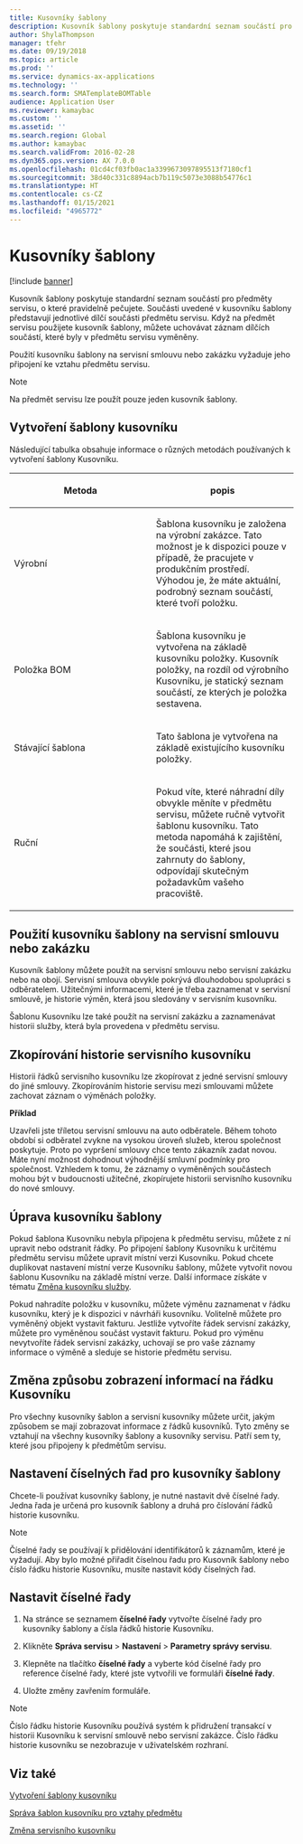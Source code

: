 ```yaml
---
title: Kusovníky šablony
description: Kusovník šablony poskytuje standardní seznam součástí pro předměty servisu, o které pravidelně pečujete.
author: ShylaThompson
manager: tfehr
ms.date: 09/19/2018
ms.topic: article
ms.prod: ''
ms.service: dynamics-ax-applications
ms.technology: ''
ms.search.form: SMATemplateBOMTable
audience: Application User
ms.reviewer: kamaybac
ms.custom: ''
ms.assetid: ''
ms.search.region: Global
ms.author: kamaybac
ms.search.validFrom: 2016-02-28
ms.dyn365.ops.version: AX 7.0.0
ms.openlocfilehash: 01cd4cf03fb0ac1a3399673097895513f7180cf1
ms.sourcegitcommit: 38d40c331c8894acb7b119c5073e3088b54776c1
ms.translationtype: HT
ms.contentlocale: cs-CZ
ms.lasthandoff: 01/15/2021
ms.locfileid: "4965772"
---
```

# <a name="template-boms"></a>Kusovníky šablony    

[!include [banner](../includes/banner.md)]


Kusovník šablony poskytuje standardní seznam součástí pro předměty servisu, o které pravidelně pečujete. Součásti uvedené v kusovníku šablony představují jednotlivé dílčí součásti předmětu servisu. Když na předmět servisu použijete kusovník šablony, můžete uchovávat záznam dílčích součástí, které byly v předmětu servisu vyměněny.

Použití kusovníku šablony na servisní smlouvu nebo zakázku vyžaduje jeho připojení ke vztahu předmětu servisu.


> [!NOTE]
> <P>Na předmět servisu lze použít pouze jeden kusovník šablony.</P>

## <a name="create-a-template-bom"></a>Vytvoření šablony kusovníku

Následující tabulka obsahuje informace o různých metodách používaných k vytvoření šablony Kusovníku.

<table>
<colgroup>
<col style="width: 50%" />
<col style="width: 50%" />
</colgroup>
<thead>
<tr class="header">
<th><p>Metoda</p></th>
<th><p>popis</p></th>
</tr>
</thead>
<tbody>
<tr class="odd">
<td><p>Výrobní</p></td>
<td><p>Šablona kusovníku je založena na výrobní zakázce. Tato možnost je k dispozici pouze v případě, že pracujete v produkčním prostředí. Výhodou je, že máte aktuální, podrobný seznam součástí, které tvoří položku.</p></td>
</tr>
<tr class="even">
<td><p>Položka BOM</p></td>
<td><p>Šablona kusovníku je vytvořena na základě kusovníku položky. Kusovník položky, na rozdíl od výrobního Kusovníku, je statický seznam součástí, ze kterých je položka sestavena.</p></td>
</tr>
<tr class="odd">
<td><p>Stávající šablona</p></td>
<td><p>Tato šablona je vytvořena na základě existujícího kusovníku položky.</p></td>
</tr>
<tr class="even">
<td><p>Ruční</p></td>
<td><p>Pokud víte, které náhradní díly obvykle měníte v předmětu servisu, můžete ručně vytvořit šablonu kusovníku. Tato metoda napomáhá k zajištění, že součásti, které jsou zahrnuty do šablony, odpovídají skutečným požadavkům vašeho pracoviště.</p></td>
</tr>
</tbody>
</table>


## <a name="apply-the-template-bom-to-a-service-agreement-or-service-order"></a>Použití kusovníku šablony na servisní smlouvu nebo zakázku

Kusovník šablony můžete použít na servisní smlouvu nebo servisní zakázku nebo na obojí. Servisní smlouva obvykle pokrývá dlouhodobou spolupráci s odběratelem. Užitečnými informacemi, které je třeba zaznamenat v servisní smlouvě, je historie výměn, která jsou sledovány v servisním kusovníku.

Šablonu Kusovníku lze také použít na servisní zakázku a zaznamenávat historii služby, která byla provedena v předmětu servisu.

## <a name="copy-the-history-of-a-service-bom"></a>Zkopírování historie servisního kusovníku

Historii řádků servisního kusovníku lze zkopírovat z jedné servisní smlouvy do jiné smlouvy. Zkopírováním historie servisu mezi smlouvami můžete zachovat záznam o výměnách položky.

**Příklad**

Uzavřeli jste tříletou servisní smlouvu na auto odběratele. Během tohoto období si odběratel zvykne na vysokou úroveň služeb, kterou společnost poskytuje. Proto po vypršení smlouvy chce tento zákazník zadat novou. Máte nyní možnost dohodnout výhodnější smluvní podmínky pro společnost. Vzhledem k tomu, že záznamy o vyměněných součástech mohou být v budoucnosti užitečné, zkopírujete historii servisního kusovníku do nové smlouvy.

## <a name="modify-the-template-bom"></a>Úprava kusovníku šablony

Pokud šablona Kusovníku nebyla připojena k předmětu servisu, můžete z ní upravit nebo odstranit řádky. Po připojení šablony Kusovníku k určitému předmětu servisu můžete upravit místní verzi Kusovníku. Pokud chcete duplikovat nastavení místní verze Kusovníku šablony, můžete vytvořit novou šablonu Kusovníku na základě místní verze. Další informace získáte v tématu [Změna kusovníku služby](modify-service-bom.md).

Pokud nahradíte položku v kusovníku, můžete výměnu zaznamenat v řádku kusovníku, který je k dispozici v návrháři kusovníku. Volitelně můžete pro vyměněný objekt vystavit fakturu. Jestliže vytvoříte řádek servisní zakázky, můžete pro vyměněnou součást vystavit fakturu. Pokud pro výměnu nevytvoříte řádek servisní zakázky, uchovají se pro vaše záznamy informace o výměně a sleduje se historie předmětu servisu.

## <a name="change-how-information-on-the-bom-line-is-displayed"></a>Změna způsobu zobrazení informací na řádku Kusovníku

Pro všechny kusovníky šablon a servisní kusovníky můžete určit, jakým způsobem se mají zobrazovat informace z řádků kusovníků. Tyto změny se vztahují na všechny kusovníky šablony a kusovníky servisu. Patří sem ty, které jsou připojeny k předmětům servisu.

## <a name="set-up-number-sequences-for-template-boms"></a>Nastavení číselných řad pro kusovníky šablony

Chcete-li používat kusovníky šablony, je nutné nastavit dvě číselné řady. Jedna řada je určená pro kusovník šablony a druhá pro číslování řádků historie kusovníku.


> [!NOTE]
> <P>Číselné řady se používají k přidělování identifikátorů k záznamům, které je vyžadují. Aby bylo možné přiřadit číselnou řadu pro Kusovník šablony nebo číslo řádku historie Kusovníku, musíte nastavit kódy číselných řad.</P>


## <a name="set-up-number-sequences"></a>Nastavit číselné řady

1.  Na stránce se seznamem **číselné řady** vytvořte číselné řady pro kusovníky šablony a čísla řádků historie Kusovníku. 

2.  Klikněte **Správa servisu** \> **Nastavení** \> **Parametry správy servisu**.

3.  Klepněte na tlačítko **číselné řady** a vyberte kód číselné řady pro reference číselné řady, které jste vytvořili ve formuláři **číselné řady**.

4.  Uložte změny zavřením formuláře.


> [!NOTE]
> <P>Číslo řádku historie Kusovníku používá systém k přidružení transakcí v historii Kusovníku k servisní smlouvě nebo servisní zakázce. Číslo řádku historie kusovníku se nezobrazuje v uživatelském rozhraní.</P>



## <a name="see-also"></a>Viz také

[Vytvoření šablony kusovníku](create-template-bom.md)

[Správa šablon kusovníku pro vztahy předmětu](manage-template-boms-on-object-relations.md)

[Změna servisního kusovníku](modify-service-bom.md)

 


